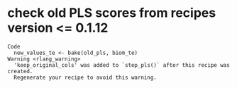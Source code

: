 # check old PLS scores from recipes version <= 0.1.12

    Code
      new_values_te <- bake(old_pls, biom_te)
    Warning <rlang_warning>
      'keep_original_cols' was added to `step_pls()` after this recipe was created.
      Regenerate your recipe to avoid this warning.


